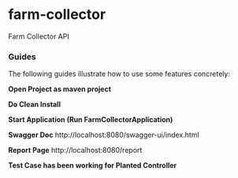 # farm-collector
Farm Collector API


### Guides
The following guides illustrate how to use some features concretely:

**Open Project as maven project**

**Do Clean Install**

**Start Application (Run FarmCollectorApplication)**

**Swagger Doc** http://localhost:8080/swagger-ui/index.html

**Report Page** http://localhost:8080/report

**Test Case has been working for Planted Controller** 